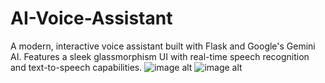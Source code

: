 # AI-Voice-Assistant
A modern, interactive voice assistant built with Flask and Google's Gemini AI. Features a sleek glassmorphism UI with real-time speech recognition and text-to-speech capabilities.
![image alt]()
![image alt]()

